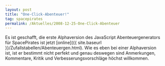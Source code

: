 ```yaml
---
layout: post
title: "One-Click-Abenteuer!"
tag: spacepirates
permalink: /Aktuelles/2008-12-25-One-Click-Abenteuer
---
```



Es ist geschafft, die erste Alphaversion des JavaScript Abenteuergenerators für SpacePirates ist jetzt [online]({{ site.baseurl }}/Zufallstabellen/Abenteuergen.html). Wie es eben bei einer Alphaversion ist, ist er bestimmt nicht perfekt und genau deswegen sind Anmerkungen, Kommentare, Kritik und Verbesserungsvorschläge höchst willkommen.


